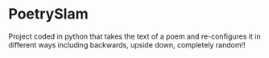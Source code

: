 # PoetrySlam

Project coded in python that takes the text of a poem and re-configures it in different ways including backwards, upside down,
completely random!!
